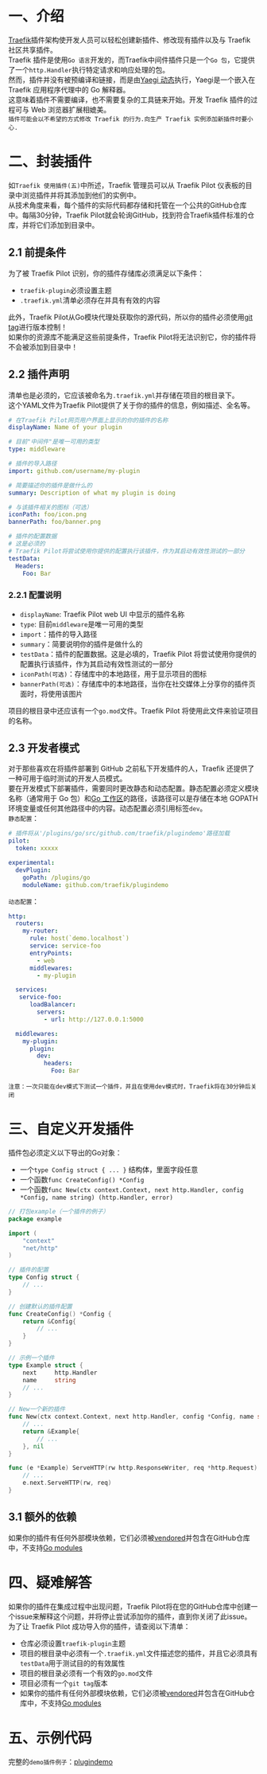 # 一、介绍
[Traefik](https://traefik.io/)插件架构使开发人员可以轻松创建新插件、修改现有插件以及与 Traefik 社区共享插件。<br />Traefik 插件是使用`Go 语言`开发的，而Traefik中间件插件只是一个`Go 包`，它提供了一个`http.Handler`执行特定请求和响应处理的包。<br />然而，插件并没有被预编译和链接，而是由[Yaegi 动态](https://github.com/traefik/yaegi)执行，Yaegi是一个嵌入在 Traefik 应用程序代理中的 Go 解释器。<br />这意味着插件不需要编译，也不需要复杂的工具链来开始。开发 Traefik 插件的过程可与 Web 浏览器扩展相媲美。<br />`插件可能会以不希望的方式修改 Traefik 的行为.向生产 Traefik 实例添加新插件时要小心.`
# 二、封装插件
如`Traefik 使用插件(五)`中所述，Traefik 管理员可以从 Traefik Pilot 仪表板的目录中浏览插件并将其添加到他们的实例中。<br />从技术角度来看，每个插件的实际代码都存储和托管在一个公共的GitHub仓库中。每隔30分钟，Traefik Pilot就会轮询GitHub，找到符合Traefik插件标准的仓库，并将它们添加到目录中。
## 2.1 前提条件
为了被 Traefik Pilot 识别，你的插件存储库必须满足以下条件：

- `traefik-plugin`必须设置主题
- `.traefik.yml`清单必须存在并具有有效的内容

此外，Traefik Pilot从Go模块代理处获取你的源代码，所以你的插件必须使用[git tag](https://git-scm.com/book/en/v2/Git-Basics-Tagging)进行版本控制！<br />如果你的资源库不能满足这些前提条件，Traefik Pilot将无法识别它，你的插件将不会被添加到目录中！

## 2.2 插件声明
清单也是必须的，它应该被命名为`.traefik.yml`并存储在项目的根目录下。<br />这个YAML文件为Traefik Pilot提供了关于你的插件的信息，例如描述、全名等。
```yaml
# 在Traefik Pilot网页用户界面上显示的你的插件的名称
displayName: Name of your plugin

# 目前"中间件"是唯一可用的类型
type: middleware

# 插件的导入路径
import: github.com/username/my-plugin

# 简要描述你的插件是做什么的
summary: Description of what my plugin is doing

# 与该插件相关的图标（可选）
iconPath: foo/icon.png
bannerPath: foo/banner.png

# 插件的配置数据
# 这是必须的
# Traefik Pilot将尝试使用你提供的配置执行该插件，作为其启动有效性测试的一部分
testData:
  Headers:
    Foo: Bar
```
### 2.2.1 配置说明

- `displayName`: Traefik Pilot web UI 中显示的插件名称
- `type`: 目前`middleware`是唯一可用的类型
- `import`：插件的导入路径
- `summary`：简要说明你的插件是做什么的
- `testData`：插件的配置数据。这是必填的，Traefik Pilot 将尝试使用你提供的配置执行该插件，作为其启动有效性测试的一部分
- `iconPath(可选)`：存储库中的本地路径，用于显示项目的图标
- `bannerPath(可选)`：存储库中的本地路径，当你在社交媒体上分享你的插件页面时，将使用该图片

项目的根目录中还应该有一个`go.mod`文件。Traefik Pilot 将使用此文件来验证项目的名称。
## 2.3 开发者模式
对于那些喜欢在将插件部署到 GitHub 之前私下开发插件的人，Traefik 还提供了一种可用于临时测试的开发人员模式。<br />要在开发模式下部署插件，需要同时更改静态和动态配置。静态配置必须定义模块名称（通常用于 Go 包）和[Go 工作区](https://golang.org/doc/gopath_code.html#Workspaces)的路径，该路径可以是存储在本地 GOPATH 环境变量或任何其他路径中的内容。动态配置必须引用标签`dev`。<br />`静态配置`：
```yaml
# 插件将从'/plugins/go/src/github.com/traefik/plugindemo'路径加载
pilot:
  token: xxxxx

experimental:
  devPlugin:
    goPath: /plugins/go
    moduleName: github.com/traefik/plugindemo
```
`动态配置`：
```yaml
http:
  routers:
    my-router:
      rule: host(`demo.localhost`)
      service: service-foo
      entryPoints:
        - web
      middlewares:
        - my-plugin

  services:
   service-foo:
      loadBalancer:
        servers:
          - url: http://127.0.0.1:5000

  middlewares:
    my-plugin:
      plugin:
        dev:
          headers:
            Foo: Bar
```
`注意：一次只能在dev模式下测试一个插件，并且在使用dev模式时，Traefik将在30分钟后关闭`
# 三、自定义开发插件
插件包必须定义以下导出的Go对象：

- 一个`type Config struct { ... }` 结构体，里面字段任意
- 一个函数`func CreateConfig() *Config`
- 一个函数`func New(ctx context.Context, next http.Handler, config *Config, name string) (http.Handler, error)`
```go
// 打包example（一个插件的例子）
package example

import (
    "context"
    "net/http"
)

// 插件的配置
type Config struct {
    // ...
}

// 创建默认的插件配置
func CreateConfig() *Config {
    return &Config{
        // ...
    }
}

// 示例一个插件
type Example struct {
    next     http.Handler
    name     string
    // ...
}

// New一个新的插件
func New(ctx context.Context, next http.Handler, config *Config, name string) (http.Handler, error) {
    // ...
    return &Example{
        // ...
    }, nil
}

func (e *Example) ServeHTTP(rw http.ResponseWriter, req *http.Request) {
    // ...
    e.next.ServeHTTP(rw, req)
}
```

## 3.1 额外的依赖
如果你的插件有任何外部模块依赖，它们必须被[vendored](https://golang.org/ref/mod#vendoring)并包含在GitHub仓库中，不支持[Go modules](https://blog.golang.org/using-go-modules) 
# 四、疑难解答
如果你的插件在集成过程中出现问题，Traefik Pilot将在您的GitHub仓库中创建一个issue来解释这个问题，并将停止尝试添加你的插件，直到你关闭了此issue。<br />为了让 Traefik Pilot 成功导入你的插件，请查阅以下清单：

- 仓库必须设置`traefik-plugin`主题
- 项目的根目录中必须有一个`.traefik.yml`文件描述您的插件，并且它必须具有`testData`用于测试目的的有效属性
- 项目的根目录必须有一个有效的`go.mod`文件
- 项目必须有一个`git tag`版本
- 如果你的插件有任何外部模块依赖，它们必须被[vendored](https://golang.org/ref/mod#vendoring)并包含在GitHub仓库中，不支持[Go modules](https://blog.golang.org/using-go-modules)

# 五、示例代码
完整的`demo插件例子`：[plugindemo](https://github.com/traefik/plugindemo)


